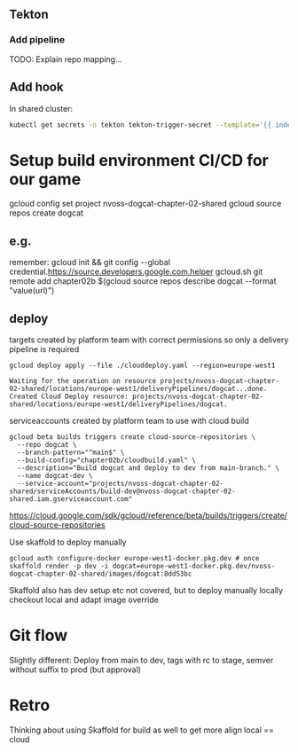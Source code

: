 
## Tekton

### Add pipeline

TODO: Explain repo mapping...

## Add hook

In shared cluster:
```bash
kubectl get secrets -n tekton tekton-trigger-secret --template='{{ index .data "shared-secret" }}' | base64 --decode
```




# Setup build environment CI/CD for our game

gcloud config set project nvoss-dogcat-chapter-02-shared
gcloud source repos create dogcat
## e.g.
remember: gcloud init && git config --global credential.https://source.developers.google.com.helper gcloud.sh
git remote add chapter02b $(gcloud source repos describe dogcat --format "value(url)")


## deploy
targets created by platform team with correct permissions
so only a delivery pipeline is required
```
gcloud deploy apply --file ./clouddeploy.yaml --region=europe-west1

Waiting for the operation on resource projects/nvoss-dogcat-chapter-02-shared/locations/europe-west1/deliveryPipelines/dogcat...done.
Created Cloud Deploy resource: projects/nvoss-dogcat-chapter-02-shared/locations/europe-west1/deliveryPipelines/dogcat.
```

serviceaccounts created by platform team to use with cloud build

```
gcloud beta builds triggers create cloud-source-repositories \
  --repo dogcat \
  --branch-pattern="^main$" \
  --build-config="chapter02b/cloudbuild.yaml" \
  --description="Build dogcat and deploy to dev from main-branch." \
  --name dogcat-dev \
  --service-account="projects/nvoss-dogcat-chapter-02-shared/serviceAccounts/build-dev@nvoss-dogcat-chapter-02-shared.iam.gserviceaccount.com"
```
https://cloud.google.com/sdk/gcloud/reference/beta/builds/triggers/create/cloud-source-repositories



Use skaffold to deploy manually
```
gcloud auth configure-docker europe-west1-docker.pkg.dev # once
skaffold render -p dev -i dogcat=europe-west1-docker.pkg.dev/nvoss-dogcat-chapter-02-shared/images/dogcat:8dd53bc
```

Skaffold also has dev setup etc not covered, but to deploy manually locally checkout local and adapt image override


# Git flow

Slightly different: Deploy from main to dev, tags with rc to stage, semver without suffix to prod (but approval)



# Retro
Thinking about using Skaffold for build as  well to get more align local == cloud


